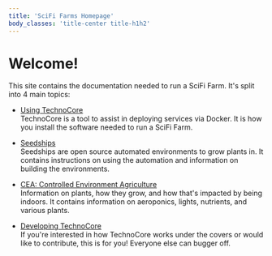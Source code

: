 ```yaml
---
title: 'SciFi Farms Homepage'
body_classes: 'title-center title-h1h2'
---
```


# Welcome!
This site contains the documentation needed to run a SciFi Farm. It's split into 4 main topics:

* [Using TechnoCore](../technocore)   
    TechnoCore is a tool to assist in deploying services via Docker. It is how you install the software needed to run a SciFi Farm.   
    
* [Seedships](../seedships)  
    Seedships are open source automated environments to grow plants in. It contains instructions on using the automation and information on building the environments.   
    
* [CEA: Controlled Environment Agriculture](../cea)  
    Information on plants, how they grow, and how that's impacted by being indoors. It contains information on aeroponics, lights, nutrients, and various plants.  
    
* [Developing TechnoCore](../dev)  
    If you're interested in how TechnoCore works under the covers or would like to contribute, this is for you! Everyone else can bugger off. 
